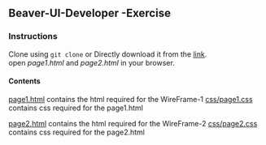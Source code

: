 ## Beaver-UI-Developer -Exercise


### Instructions
 Clone using `git clone` or Directly download it from the [link](https://github.com/sravan7/Beaver-UI-Developer.git).
<br>
open *page1.html* and *page2.html* in your browser.

#### Contents
[page1.html](page1.html) contains the html required for the WireFrame-1
[css/page1.css](css/page1.css) contains css required for the page1.html

[page2.html](page2.html) contains the html required for the WireFrame-2
[css/page2.css](css/page2.css) contains css required for the page2.html

